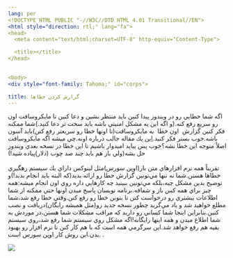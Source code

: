 ```yaml
---
lang: per
<!DOCTYPE HTML PUBLIC "-//W3C//DTD HTML 4.01 Transitional//EN">
<html style="direction: rtl;" lang="fa">
<head>
  <meta content="text/html;charset=UTF-8" http-equiv="Content-Type">

  <title></title>
</head>
  

<body>
<div style="font-family: Tahoma;" id="corps">

title: گزارش كردن خطاها
---
```

اگه شما خطايي رو در ويندوز پيدا كنين بايد منتظر بشين و دعا كنين تا
مايكروسافت اون رو سريع رفع كنه.(و اگه اين يه مشكل امنيتي باشه بايد سخت
تر دعا كنيد.)شما ممكنه فكر كنين گزارش&nbsp; اون خطا&nbsp; به
مايكروسافت(تا اونها خطا رو سريعتر رفع كنن)بايد آسون باشه.خوب بستر فكر
كنيد.<a href="http://www.oreillynet.com/mac/blog/2002/06/mission_impossible_submitting.html">اين</a>
يك مقاله جالب درباره اونه.چي ميشه اگه مايكروسافت اصلاً متوجه اين خطا
نشه؟خوب پس بيايد اميدوار باشيم تا اين خطا در نسخه بعدي ويندوز حل
بشه(ولي باز هم بايد چند صد چوب (دلار)پياده شيد!)<br />
<br />
تقريباً همه نرم افزارهاي متن بار(اوپن سورس)مثل لينوكس داراي يك سيستم
رهگيري خطاها هستن.شما نه تنها مي&zwnj;تونين گزارش خطا رو ارائه بديد(كه
البته بايد انجام بدبد!)و توضيح بدين مشكل چيه،بلكه مي&zwnj;تونين ببينيد
چه كارهايي داره روي اون انجام ميشه:همه چيز براي همه كس باز و
شفافه.برنامه نويسان پاسخ ميدن اونها حتي ممكنه از شما اطلاعات بيشتري رو
درخواست كنن تا بتونن خطا رو رفع كنن.وقتي خطا رفع شد،شما مطلع خواهيد شد
و ياد مي&zwnj;گريد چطور نسخه جديد رو(مثل هميشه رايگان)دريافت و نصب
كنين.بنابراين اينجا شما كساني رو داريد كه مراقب مشكلات شما هستن،در
موردش به شما اطلاع ميدن و همه اينها رايگانه!اگه مشكل روي سيستم شما رفع
شد،روي سيستم بقيه هم رفع خواهد شد.اين سرگرمي همه است كه با هم كار كنن
تا نرم افزار رو بهبود بدن.اين روش كار اوپن سورس است.
.


<img src="Images/report_bugs_thumb.png">





